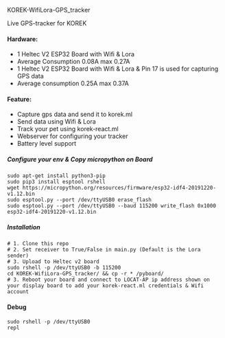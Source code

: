 KOREK-WifiLora-GPS_tracker

Live GPS-tracker for KOREK

#### Hardware:

- 1 Heltec V2 ESP32 Board with Wifi & Lora
- Average Consumption 0.08A max 0.27A
- 1 Heltec V2 ESP32 Board with Wifi & Lora & Pin 17 is used for capturing GPS data
- Average consumption 0.25A max 0.37A

#### Feature:

  - Capture gps data and send it to korek.ml
  - Send data using Wifi & Lora
  - Track your pet using korek-react.ml
  - Webserver for configuring your tracker
  - Battery level support

##### Configure your env & Copy micropython on Board
```
sudo apt-get install python3-pip
sudo pip3 install esptool rshell
wget https://micropython.org/resources/firmware/esp32-idf4-20191220-v1.12.bin
sudo esptool.py --port /dev/ttyUSB0 erase_flash
sudo esptool.py --port /dev/ttyUSB0 --baud 115200 write_flash 0x1000 esp32-idf4-20191220-v1.12.bin
```

##### Installation
```
# 1. Clone this repo
# 2. Set receiver to True/False in main.py (Default is the Lora sender)
# 3. Upload to Heltec v2 board
sudo rshell -p /dev/ttyUSB0 -b 115200
cd KOREK-WifiLora-GPS_tracker/ && cp -r * /pyboard/
# 3. Reboot your board and connect to LOCAT-AP ip address shown on your display board to add your korek-react.ml credentials & Wifi account
```

#### Debug
```
sudo rshell -p /dev/ttyUSB0
repl
```

